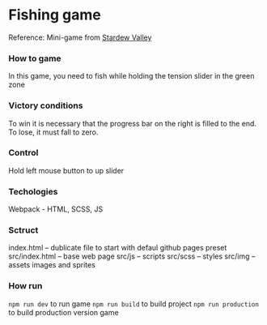 # Fishing game
Reference: Mini-game from [Stardew Valley](https://www.stardewvalley.net)
### How to game
In this game, you need to fish while holding the tension slider in the green zone
### Victory conditions
To win it is necessary that the progress bar on the right is filled to the end. To lose, it must fall to zero.
### Control
Hold left mouse button to up slider
### Techologies
Webpack - HTML, SCSS, JS
### Sctruct
index.html – dublicate file to start with defaul github pages preset
src/index.html – base web page
src/js – scripts
src/scss – styles
src/img – assets images and sprites
### How run
```npm run dev``` to run game
```npm run build``` to build project
```npm run production``` to build production version game




